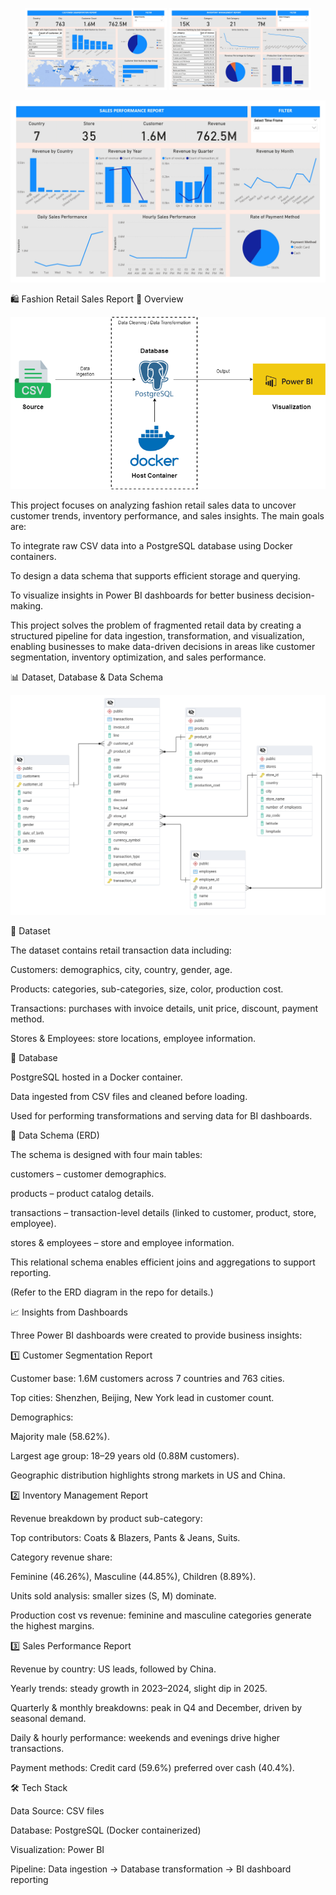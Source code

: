 <p align="center">
  <img src="images/customer_report.jpg" alt="Customer Report" width=45%/>
  <img src="images/inventory_report.jpg" alt="Inventory Report" width=45%/>
</p>

![Sales Report](images/sales_report.jpg)

🛍️ Fashion Retail Sales Report
📌 Overview

![Diagram](images/workflow_diagrampng.png)

This project focuses on analyzing fashion retail sales data to uncover customer trends, inventory performance, and sales insights.
The main goals are:

To integrate raw CSV data into a PostgreSQL database using Docker containers.

To design a data schema that supports efficient storage and querying.

To visualize insights in Power BI dashboards for better business decision-making.

This project solves the problem of fragmented retail data by creating a structured pipeline for data ingestion, transformation, and visualization, enabling businesses to make data-driven decisions in areas like customer segmentation, inventory optimization, and sales performance.

📊 Dataset, Database & Data Schema

![Schema](images/Schema.png)

🔹 Dataset

The dataset contains retail transaction data including:

Customers: demographics, city, country, gender, age.

Products: categories, sub-categories, size, color, production cost.

Transactions: purchases with invoice details, unit price, discount, payment method.

Stores & Employees: store locations, employee information.

🔹 Database

PostgreSQL hosted in a Docker container.

Data ingested from CSV files and cleaned before loading.

Used for performing transformations and serving data for BI dashboards.

🔹 Data Schema (ERD)

The schema is designed with four main tables:

customers – customer demographics.

products – product catalog details.

transactions – transaction-level details (linked to customer, product, store, employee).

stores & employees – store and employee information.

This relational schema enables efficient joins and aggregations to support reporting.

(Refer to the ERD diagram in the repo for details.)

📈 Insights from Dashboards

Three Power BI dashboards were created to provide business insights:

1️⃣ Customer Segmentation Report

Customer base: 1.6M customers across 7 countries and 763 cities.

Top cities: Shenzhen, Beijing, New York lead in customer count.

Demographics:

Majority male (58.62%).

Largest age group: 18–29 years old (0.88M customers).

Geographic distribution highlights strong markets in US and China.

2️⃣ Inventory Management Report

Revenue breakdown by product sub-category:

Top contributors: Coats & Blazers, Pants & Jeans, Suits.

Category revenue share:

Feminine (46.26%), Masculine (44.85%), Children (8.89%).

Units sold analysis: smaller sizes (S, M) dominate.

Production cost vs revenue: feminine and masculine categories generate the highest margins.

3️⃣ Sales Performance Report

Revenue by country: US leads, followed by China.

Yearly trends: steady growth in 2023–2024, slight dip in 2025.

Quarterly & monthly breakdowns: peak in Q4 and December, driven by seasonal demand.

Daily & hourly performance: weekends and evenings drive higher transactions.

Payment methods: Credit card (59.6%) preferred over cash (40.4%).

🛠️ Tech Stack

Data Source: CSV files

Database: PostgreSQL (Docker containerized)

Visualization: Power BI

Pipeline: Data ingestion → Database transformation → BI dashboard reporting